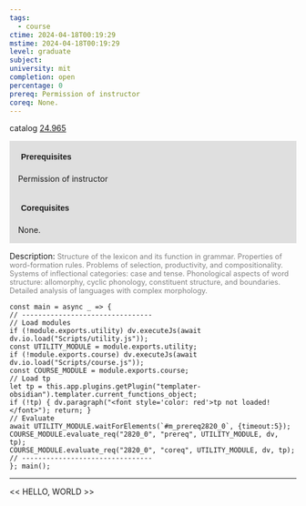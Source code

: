```yaml
---
tags:
  - course
ctime: 2024-04-18T00:19:29
mstime: 2024-04-18T00:19:29
level: graduate
subject: 
university: mit
completion: open
percentage: 0
prereq: Permission of instructor
coreq: None.
---
```


catalog [24.965](http://student.mit.edu/catalog/m24b.html#24.965)

<span style="display: block; padding: 15px; background-color: rgb(100, 100, 100, 0.2);"><font id="m_prereq2820_0" style="display: block; font-family: Arial, sans-serif; font-weight: bold; padding: 5px">Prerequisites</font><br><span id="prereq2820_0">Permission of instructor</span></span>
<span style="display: block; padding: 15px; background-color: rgb(100, 100, 100, 0.2);"><font id="m_coreq2820_0" style="display: block; font-family: Arial, sans-serif; font-weight: bold; padding: 5px">Corequisites</font><br><span id="coreq2820_0">None.</span></span>

<font style="">Description:</font>
<font style="color: grey; font-size: 0.8rem;">Structure of the lexicon and its function in grammar. Properties of word-formation rules. Problems of selection, productivity, and compositionality. Systems of inflectional categories: case and tense. Phonological aspects of word structure: allomorphy, cyclic phonology, constituent structure, and boundaries. Detailed analysis of languages with complex morphology.</font>

```dataviewjs
const main = async _ => {
// --------------------------------
// Load modules
if (!module.exports.utility) dv.executeJs(await dv.io.load("Scripts/utility.js"));
const UTILITY_MODULE = module.exports.utility;
if (!module.exports.course) dv.executeJs(await dv.io.load("Scripts/course.js"));
const COURSE_MODULE = module.exports.course;
// Load tp
let tp = this.app.plugins.getPlugin("templater-obsidian").templater.current_functions_object;
if (!tp) { dv.paragraph("<font style='color: red'>tp not loaded!</font>"); return; }
// Evaluate
await UTILITY_MODULE.waitForElements(`#m_prereq2820_0`, {timeout:5});
COURSE_MODULE.evaluate_req("2820_0", "prereq", UTILITY_MODULE, dv, tp);
COURSE_MODULE.evaluate_req("2820_0", "coreq", UTILITY_MODULE, dv, tp);
// --------------------------------
}; main();
```

---

<< HELLO, WORLD >>

